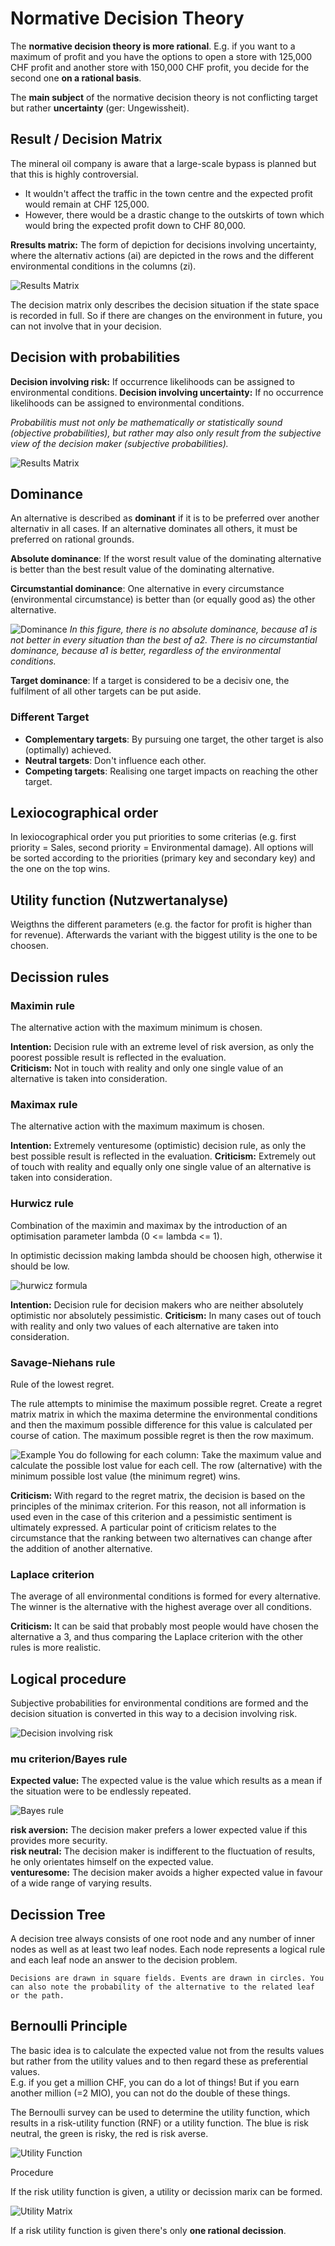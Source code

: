 # Normative Decision Theory
The __normative decision theory is more rational__. E.g. if you want to a maximum of profit and you have the options to open a store with 125,000 CHF profit and another store with 150,000 CHF profit, you decide for the second one __on a rational basis__.

The __main subject__ of the normative decision theory is not conflicting target but rather __uncertainty__ (ger: Ungewissheit). 

## Result / Decision Matrix
The mineral oil company is aware that a large-scale bypass is planned but that this is highly controversial. 
- It wouldn't affect the traffic in the town centre and the expected profit would remain at CHF 125,000.
- However, there would be a drastic change to the outskirts of town which would bring the expected profit down to CHF 80,000.

__Rresults matrix:__ The form of depiction for decisions involving uncertainty, where the alternativ actions (ai) are depicted in the rows and the different environmental conditions in the columns (zi). 

![Results Matrix](figures/resultMatrix.png)

The decision matrix only describes the decision situation if the state space is recorded in full. So if there are changes on the environment in future, you can not involve that in your decision.

## Decision with probabilities
__Decision involving risk:__ If occurrence likelihoods can be assigned to environmental conditions. 
__Decision involving uncertainty:__ If no occurrence likelihoods can be assigned to environmental conditions. 

*Probabilitis must not only be mathematically or statistically sound (objective probabilities), but rather may also only result from the subjective view of the decision maker (subjective probabilities).*

![Results Matrix](figures/resultMatrix2.png)

## Dominance
An alternative is described as __dominant__ if it is to be preferred over another alternativ in all cases. If an alternative dominates all others, it must be preferred on rational grounds. 

__Absolute dominance__: If the worst result value of the dominating alternative is better than the best result value of the dominating alternative. 

__Circumstantial dominance__: One alternative in every circumstance (environmental circumstance) is better than (or equally good as) the other alternative.

![Dominance](figures/absoluteDominance.png)
*In this figure, there is no absolute dominance, because a1 is not better in every situation than the best of a2. There is no circumstantial dominance, because a1 is better, regardless of the environmental conditions.*

__Target dominance__:  If a target is considered to be a decisiv one, the fulfilment of all other targets can be put aside.

### Different Target 
- __Complementary targets__: By pursuing one target, the other target is also (optimally) achieved. 
- __Neutral targets__: Don't influence each other. 
- __Competing targets__: Realising one target impacts on reaching the other target.

## Lexiocographical order
In lexiocographical order you put priorities to some criterias (e.g. first priority = Sales, second priority = Environmental damage). All options will be sorted according to the priorities (primary key and secondary key) and the one on the top wins.

## Utility function (Nutzwertanalyse)
Weigthns the different parameters (e.g. the factor for profit is higher than for revenue). Afterwards the variant with the biggest utility is the one to be choosen.

## Decission rules

### Maximin rule
The alternative action with the maximum minimum is chosen.

__Intention:__ Decision rule with an extreme level of risk aversion, as only the poorest possible result is reflected in the evaluation.  
__Criticism:__ Not in touch with reality and only one single value of an alternative is taken into consideration.

### Maximax rule
The alternative action with the maximum maximum is chosen.

__Intention:__ Extremely venturesome (optimistic) decision rule, as only the best possible result is reflected in the evaluation.
__Criticism:__ Extremely out of touch with reality and equally only one single value of an alternative is taken into consideration.

### Hurwicz rule
Combination of the maximin and maximax by the introduction of an optimisation parameter lambda (0 <= lambda <= 1).

In optimistic decission making lambda should be choosen high, otherwise it should be low.

![hurwicz formula](figures/hurwicz.png)

__Intention:__ Decision rule for decision makers who are neither absolutely optimistic nor absolutely pessimistic.
__Criticism:__ In many cases out of touch with reality and only two values of each alternative are taken into consideration.

### Savage-Niehans rule
Rule of the lowest regret. 

The rule attempts to minimise the maximum possible regret. Create a 
regret matrix matrix in which the maxima determine the environmental conditions and then the maximum possible difference for this value is calculated per course of cation. The maximum possible regret is then the row maximum.

![Example](figures/savage-niehansRule.png)
You do following for each column: Take the maximum value and calculate the possible lost value for each cell. The row (alternative) with the minimum possible lost value (the minimum regret) wins.

__Criticism:__ With regard to the regret matrix, the decision is based on the principles of the minimax criterion. For this reason, not all information is used even in the case of this criterion and a pessimistic sentiment is ultimately expressed. A particular point of criticism relates to the circumstance that the ranking between two alternatives can change after the addition of another alternative.

### Laplace criterion
The average of all environmental conditions is formed for every alternative. The winner is the alternative with the highest average over all conditions. 

__Criticism:__ 
It  can be said that probably most people would have chosen the alternative a 3, and thus comparing the Laplace criterion with the other rules is more realistic.

## Logical procedure
Subjective probabilities for environmental conditions are formed and the decision situation is converted in this way to a decision involving risk. 

![Decision involving risk](figures/logicalDecisionMaking.png)

### mu criterion/Bayes rule

__Expected value:__ The expected value is the value which results as a mean if the situation were to be endlessly repeated.

![Bayes rule](figures/bayesRule.png)

__risk aversion:__ The decision maker prefers a lower expected value if this provides more security.  
__risk neutral:__ The decision maker is indifferent to the fluctuation of results, he only orientates himself on the expected value.  
__venturesome:__ The decision maker avoids a higher expected value in favour of a wide range of varying results.


## Decission Tree
A decision tree always consists of one root node and any number of inner nodes as well as at least two leaf nodes. Each node represents a logical rule and each leaf node an answer to the decision problem.

    Decisions are drawn in square fields. Events are drawn in circles. You can also note the probability of the alternative to the related leaf or the path.

## Bernoulli Principle
The basic idea is to calculate the expected value not from the results values but rather from the utility values and to then regard these as preferential values.  
E.g. if you get a million CHF, you can do a lot of things! But if you earn another million (=2 MIO), you can not do the double of these things. 

The Bernoulli survey can be used to determine the utility function, which
results in a risk-utility function (RNF) or a utility function. The blue is risk neutral, the green is risky, the red is risk averse. 

![Utility Function](figures/utilityFunction.png)

Procedure

If the risk utility function is given, a utility or decission marix can be formed.

![Utility Matrix](figures/utilitymatrix.png)

If a risk utility function is given there's only __one rational decission__.

